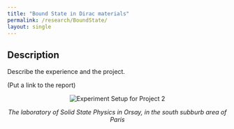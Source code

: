 ```yaml
---
title: "Bound State in Dirac materials"
permalink: /research/BoundState/
layout: single
---
```


## Description
Describe the experience and the project. 

(Put a link to the report)

<div style="text-align: center;">
  <img src="/files/LPS.png" alt="Experiment Setup for Project 2" />
  <p><em>The laboratory of Solid State Physics in Orsay, in the south subburb area of Paris</em></p>
</div>
